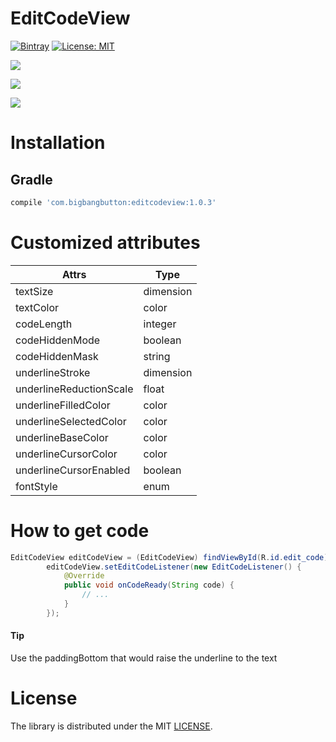# EditCodeView

[![Bintray](https://img.shields.io/bintray/v/onum/maven/editcodeview.svg?maxAge=2592000)](https://bintray.com/onum/maven/editcodeview) [![License:
MIT](https://img.shields.io/badge/License-MIT-green.svg)](https://opensource.org/licenses/MIT)

![](https://github.com/Onum/EditCodeView/blob/assets/assets/gif-animations/animation_1.gif?raw=true)

![](https://github.com/Onum/EditCodeView/blob/assets/assets/gif-animations/animation_2.gif?raw=true)

![](https://github.com/Onum/EditCodeView/blob/assets/assets/gif-animations/animation_3.gif?raw=true)


# Installation
## Gradle

```gradle
compile 'com.bigbangbutton:editcodeview:1.0.3'
```
# Customized attributes

Attrs | Type
------------ | -------------
textSize | dimension
textColor | color
codeLength | integer
codeHiddenMode | boolean
codeHiddenMask | string
underlineStroke | dimension
underlineReductionScale | float
underlineFilledColor | color
underlineSelectedColor | color
underlineBaseColor | color
underlineCursorColor | color
underlineCursorEnabled | boolean
fontStyle | enum

# How to get code
``` java
EditCodeView editCodeView = (EditCodeView) findViewById(R.id.edit_code);
        editCodeView.setEditCodeListener(new EditCodeListener() {
            @Override
            public void onCodeReady(String code) {
                // ...
            }
        });
```

#### Tip
Use the paddingBottom that would raise the underline to the text

# License

The library is distributed under the MIT [LICENSE](https://opensource.org/licenses/MIT).

